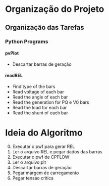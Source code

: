 # Organização do Projeto
## Organização das Tarefas

### Python Programs
#### pvPlot
* Descartar barras de geração
#### readREL
* Find type of the bars
* Read voltage of each bar
* Read the angle of each bar
* Read the generation for PQ e V0 bars
* Read the load for each bar
* Read the shunt of each bar

# Ideia do Algoritmo
0. Executar o pwf para gerar REL
1. Ler o arquivo REL e pegar dados das barras
2. Executar o pwf de CPFLOW
3. Ler o arquivo plt
  1. Descartar barras de geração
  2. Pegar margem de carregamento
  3. Pegar tensao crítica
